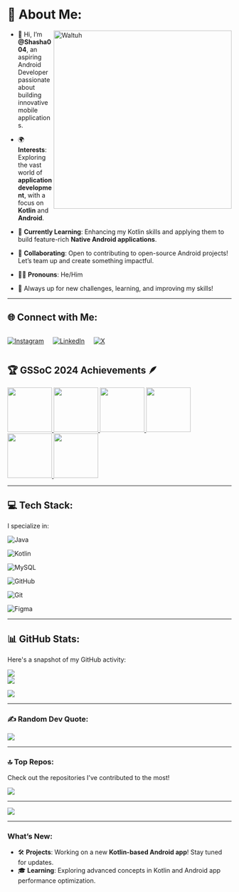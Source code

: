 # 💫 About Me:
<img align="right" alt="Waltuh" width="400" src="https://media1.tenor.com/m/L7FjYL2mkw8AAAAd/breaking-bad-let-me-cook.gif">

- 👋 Hi, I’m **@Shasha004**, an aspiring Android Developer passionate about building innovative mobile applications.
 
- 🌍 **Interests**: Exploring the vast world of **application development**, with a focus on **Kotlin** and **Android**.

- 🌱 **Currently Learning**: Enhancing my Kotlin skills and applying them to build feature-rich **Native Android applications**.

- 🤝 **Collaborating**: Open to contributing to open-source Android projects! Let’s team up and create something impactful.
  
- 🏳️‍🌈 **Pronouns**: He/Him
  
- 🎯 Always up for new challenges, learning, and improving my skills!

---

## 🌐 Connect with Me:

<div style="display: flex; gap: 20px;">
  
[![Instagram](https://img.shields.io/badge/Instagram-%23E4405F.svg?logo=Instagram&logoColor=white)](https://www.instagram.com/shashanksaankrit) 

[![LinkedIn](https://img.shields.io/badge/LinkedIn-%230077B5.svg?logo=linkedin&logoColor=white)](https://www.linkedin.com/in/shashank-pandey-v9b6)  

[![X](https://img.shields.io/badge/X-black.svg?logo=X&logoColor=white)](https://x.com/ShashankPa18232)  
 </div>


## 🏆 **GSSoC 2024 Achievements** 🪶
<div style="display: flex; flex-wrap: wrap; justify-content: center; gap: 10px;">
  <a href="https://gssoc.girlscript.tech/leaderboard">
    <img src="https://raw.githubusercontent.com/GSSoC24/Postman-Challenge/main/docs/assets/Postman%20White.png" width="100px" height="100px" />
    <img src="https://raw.githubusercontent.com/GSSoC24/Postman-Challenge/main/docs/assets/1.png" width="100px" height="100px" />
    <img src="https://raw.githubusercontent.com/GSSoC24/Postman-Challenge/main/docs/assets/2.png" width="100px" height="100px" />
    <img src="https://raw.githubusercontent.com/GSSoC24/Postman-Challenge/main/docs/assets/3.png" width="100px" height="100px" />
    <img src="https://raw.githubusercontent.com/GSSoC24/Postman-Challenge/main/docs/assets/4.png" width="100px" height="100px" />
    <img src="https://raw.githubusercontent.com/GSSoC24/Postman-Challenge/main/docs/assets/5.png" width="100px" height="100px" />
  
  </a>
</div>

---

## 💻 **Tech Stack**:
I specialize in:

![Java](https://img.shields.io/badge/java-%23ED8B00.svg?style=for-the-badge&logo=openjdk&logoColor=white)  

![Kotlin](https://img.shields.io/badge/kotlin-%237F52FF.svg?style=for-the-badge&logo=kotlin&logoColor=white) 

![MySQL](https://img.shields.io/badge/mysql-4479A1.svg?style=for-the-badge&logo=mysql&logoColor=white) 

![GitHub](https://img.shields.io/badge/github-%23121011.svg?style=for-the-badge&logo=github&logoColor=white) 

![Git](https://img.shields.io/badge/git-%23F05033.svg?style=for-the-badge&logo=git&logoColor=white) 

![Figma](https://img.shields.io/badge/figma-%23F24E1E.svg?style=for-the-badge&logo=figma&logoColor=white)

---

## 📊 **GitHub Stats**:
Here's a snapshot of my GitHub activity:

![](https://github-readme-stats.vercel.app/api?username=Shasha004&theme=dark&hide_border=false&include_all_commits=false&count_private=false)  
![](https://github-readme-streak-stats.herokuapp.com/?user=Shasha004&theme=dark&hide_border=false)  

![](https://github-readme-stats.vercel.app/api/top-langs/?username=Shasha004&theme=dark&hide_border=false&include_all_commits=false&count_private=false&layout=compact)

---

### ✍️ **Random Dev Quote**:
![](https://quotes-github-readme.vercel.app/api?type=horizontal&theme=radical)

---

### 🔝 **Top Repos**:
Check out the repositories I've contributed to the most!

![](https://github-contributor-stats.vercel.app/api?username=Shasha004&limit=5&theme=dark&combine_all_yearly_contributions=false)

---

[![](https://visitcount.itsvg.in/api?id=Shasha004&icon=0&color=0)](https://visitcount.itsvg.in)



---

### What’s New:
- 🛠️ **Projects**: Working on a new **Kotlin-based Android app**! Stay tuned for updates.  
- 🎓 **Learning**: Exploring advanced concepts in Kotlin and Android app performance optimization.
